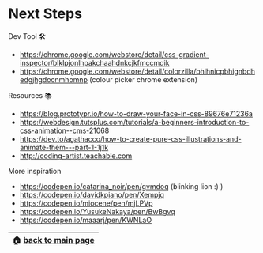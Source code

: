 # Next Steps

Dev Tool 🛠️  
* https://chrome.google.com/webstore/detail/css-gradient-inspector/blklpjonlhpakchaahdnkcjkfmccmdik  
* https://chrome.google.com/webstore/detail/colorzilla/bhlhnicpbhignbdhedgjhgdocnmhomnp (colour picker chrome extension)


Resources 📚  
* https://blog.prototypr.io/how-to-draw-your-face-in-css-89676e71236a  
* https://webdesign.tutsplus.com/tutorials/a-beginners-introduction-to-css-animation--cms-21068  
* https://dev.to/agathacco/how-to-create-pure-css-illustrations-and-animate-them---part-1-1j1k 
* http://coding-artist.teachable.com

More inspiration  
* https://codepen.io/catarina_noir/pen/gvmdoq (blinking lion :) )
* https://codepen.io/davidkpiano/pen/Xempjq  
* https://codepen.io/miocene/pen/mjLPVp  
* https://codepen.io/YusukeNakaya/pen/BwBgvq  
* https://codepen.io/maaarj/pen/KWNLaO  

|🏠 [back to main page](/README.md)|
|:--------------------------------:|
